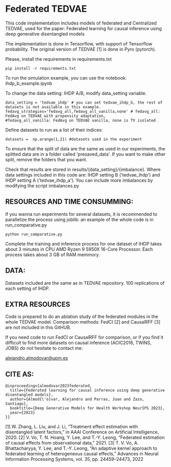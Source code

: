 # Federated TEDVAE

This code implementation includes models of federated and Centralized TEDVAE, used for the paper: Federated learning for causal inference using deep generative disentangled models


The implementation is done in Tensorflow, with support of Tensorflow probability. The original version of TEDVAE [1] is done in Pyro (pytorch).

Please, install the requirements in requirements.txt

````
pip install -r requirements.txt
````

To run the simulation example, you can use the notebook: ihdp_b_example.ipynb

To change the data setting: IHDP A/B, modify data_setting variable.
````
data_setting = 'tedvae_ihdp' # you can set tedvae_ihdp_b, the rest of datasets is not available in this example.
fedavg_strategies='fedavg_all,fedavg_all_vanilla,none' # fedavg_all: FedAvg on TEDVAE with propensity adaptation,
#fedavg_all_vanilla: FedAvg on TEDVAE vanilla, none is TV isolated
````

Define datasets to run as a list of their indices:

````
datasets =  np.arange(1,21) #datasets used in the experiment
````
To ensure that the split of data are the same as used in our experiments, the splitted data are in a folder called 'presaved_data'. If you want to make other split, remove the folders that you want.

Check that results are stored in results/{data_setting}/{imbalance}. Where data settings included in this code are: IHDP setting B ('tedvae_ihdp') and IHDP setting A ('tedvae_ihdp_a'). You can include more imbalances by modifying the script imbalances.py


## RESOURCES AND TIME CONSUMMING:

If you wanna run experiments for several datasets, it is recommended to parallelize the process using joblib: an example of the whole code is in run_comparative.py

````
python run_comparative.py
````

Complete the training and inference process for one dataset of IHDP takes about 3 minutes in CPU AMD Ryzen 9 5950X 16-Core Processor.
Each process takes about 3 GB of RAM memmory.

## DATA:

Datasets included are the same as in TEDVAE repository. 100 replications of each setting of IHDP. 

## EXTRA RESOURCES

Code is prepared to do an ablation study of the federated modules in the whole TEDVAE model. Comparison methods: FedCI [2] and CausalRFF [3] are not included in this GitHUB.

If you need code to run FedCI or CausalRFF for comparison, or if you find it difficult to find more datasets on causal inference (ACIC2016, TWINS, JOBS) do not hesitate to contact me: 

alejandro.almodovar@upm.es



## CITE AS:
````
@inproceedings{almodovar2023federated,
  title={Federated learning for causal inference using deep generative disentangled models},
  author={Almod{\'o}var, Alejandro and Parras, Juan and Zazo, Santiago},
  booktitle={Deep Generative Models for Health Workshop NeurIPS 2023},
  year={2023}
}}
````
[1] W. Zhang, L. Liu, and J. Li, “Treatment effect estimation with disentangled latent factors,” in AAAI Conference on Artificial Intelligence, 2020.
[2] V. Vo, T. N. Hoang, Y. Lee, and T.-Y. Leong, “Federated estimation of causal effects from
observational data,” 2021.
[3] T. V. Vo, A. Bhattacharyya, Y. Lee, and T.-Y. Leong, “An adaptive kernel approach to federated
learning of heterogeneous causal effects,” Advances in Neural Information Processing Systems,
vol. 35, pp. 24459–24473, 2022
